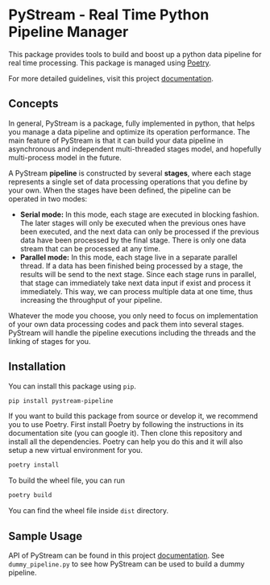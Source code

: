 # PyStream - Real Time Python Pipeline Manager

This package provides tools to build and boost up a python data pipeline for real time processing. This package is managed using [Poetry](https://python-poetry.org/ ).

For more detailed guidelines, visit this project [documentation](https://pystream-pipeline.readthedocs.io/).

## Concepts

In general, PyStream is a package, fully implemented in python, that helps you manage a data pipeline and optimize its operation performance. The main feature of PyStream is that it can build your data pipeline in asynchronous and independent multi-threaded stages model, and hopefully multi-process model in the future.

A PyStream **pipeline** is constructed by several **stages**, where each stage represents a single set of data processing operations that you define by your own. When the stages have been defined, the pipeline can be operated in two modes:

- **Serial mode:** In this mode, each stage are executed in blocking fashion. The later stages will only be executed when the previous ones have been executed, and the next data can only be processed if the previous data have been processed by the final stage. There is only one data stream that can be processed at any time.
- **Parallel mode:** In this mode, each stage live in a separate parallel thread. If a data has been finished being processed by a stage, the results will be send to the next stage. Since each stage runs in parallel, that stage can immediately take next data input if exist and process it immediately. This way, we can process multiple data at one time, thus increasing the throughput of your pipeline.

Whatever the mode you choose, you only need to focus on implementation of your own data processing codes and pack them into several stages. PyStream will handle the pipeline executions including the threads and the linking of stages for you.

## Installation

You can install this package using `pip`.

```bash
pip install pystream-pipeline
```

If you want to build this package from source or develop it, we recommend you to use Poetry. First install Poetry by following the instructions in its documentation site (you can google it). Then clone this repository and install all the dependencies. Poetry can help you do this and it will also setup a new virtual environment for you.

```bash
poetry install
```

To build the wheel file, you can run

```bash
poetry build
```

You can find the wheel file inside `dist` directory.

## Sample Usage

API of PyStream can be found in this project [documentation](https://pystream-pipeline.readthedocs.io/).
See `dummy_pipeline.py` to see how PyStream can be used to build a dummy pipeline.
